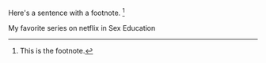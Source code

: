 Here's a sentence with a footnote. [^1]

[^1]: This is the footnote.

My favorite series on netflix in Sex Education 
